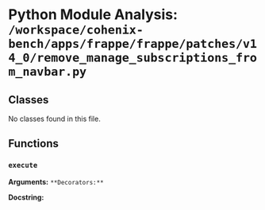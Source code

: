 # Python Module Analysis: `/workspace/cohenix-bench/apps/frappe/frappe/patches/v14_0/remove_manage_subscriptions_from_navbar.py`

## Classes

No classes found in this file.


## Functions

### `execute`
**Arguments:** ``
**Decorators:** ``

**Docstring:**
```

```

